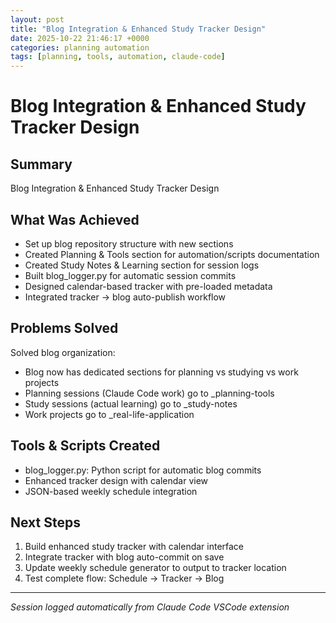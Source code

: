 ```yaml
---
layout: post
title: "Blog Integration & Enhanced Study Tracker Design"
date: 2025-10-22 21:46:17 +0000
categories: planning automation
tags: [planning, tools, automation, claude-code]
---
```


# Blog Integration & Enhanced Study Tracker Design

## Summary
Blog Integration & Enhanced Study Tracker Design

## What Was Achieved
- Set up blog repository structure with new sections
- Created Planning & Tools section for automation/scripts documentation
- Created Study Notes & Learning section for session logs
- Built blog_logger.py for automatic session commits
- Designed calendar-based tracker with pre-loaded metadata
- Integrated tracker → blog auto-publish workflow

## Problems Solved
Solved blog organization:
- Blog now has dedicated sections for planning vs studying vs work projects
- Planning sessions (Claude Code work) go to _planning-tools
- Study sessions (actual learning) go to _study-notes
- Work projects go to _real-life-application

## Tools & Scripts Created
- blog_logger.py: Python script for automatic blog commits
- Enhanced tracker design with calendar view
- JSON-based weekly schedule integration

## Next Steps
1. Build enhanced study tracker with calendar interface
2. Integrate tracker with blog auto-commit on save
3. Update weekly schedule generator to output to tracker location
4. Test complete flow: Schedule → Tracker → Blog

---
*Session logged automatically from Claude Code VSCode extension*
